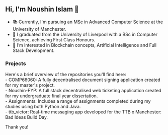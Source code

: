 ## Hi, I'm Noushin Islam 👋
- 📚 Currently, I'm pursuing an MSc in Advanced Computer Science at the University of Manchester.
- 🔭 I graduated from the University of Liverpool with a BSc in Computer Science, achieving First Class Honours.
- 🌱 I’m interested in Blockchain concepts, Artificial Intelligence and Full Stack Development.

### Projects
Here's a brief overview of the repositories you'll find here:
<br />- COMP66060: A fully decentralised document signing application created for my master's project.
<br />- Noushin-FYP: A full stack decentralised web ticketing application created for my undergraduate final year dissertation.
<br />- Assignments:  Includes a range of assignments completed during my studies using both Python and Java.
<br />- ttb_victor: Real-time messaging app developed for the TTB x Manchester: Bad Ideas Build Day.

Thank you!

